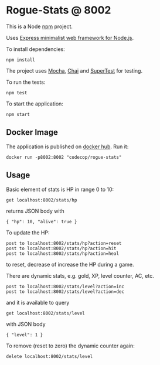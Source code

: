 # Rogue-Stats @ 8002

This is a Node [npm](https://www.npmjs.com/) project.

Uses [Express minimalist web framework for Node.js](http://expressjs.com/).

To install dependencies:

    npm install

The project uses [Mocha](https://mochajs.org/), [Chai](https://www.chaijs.com/) and [SuperTest](https://github.com/visionmedia/supertest) for testing.

To run the tests:

    npm test

To start the application:

    npm start

## Docker Image

The application is published on [docker hub](https://hub.docker.com/r/codecop/rogue-stats). Run it:

    docker run -p8002:8002 "codecop/rogue-stats"

## Usage

Basic element of stats is HP in range 0 to 10:

    get localhost:8002/stats/hp

returns JSON body with

    { "hp": 10, "alive": true }

To update the HP:

    post to localhost:8002/stats/hp?action=reset
    post to localhost:8002/stats/hp?action=hit
    post to localhost:8002/stats/hp?action=heal

to reset, decrease of increase the HP during a game.

There are dynamic stats, e.g. gold, XP, level counter, AC, etc.

    post to localhost:8002/stats/level?action=inc
    post to localhost:8002/stats/level?action=dec

and it is available to query

    get localhost:8002/stats/level

with JSON body

    { "level": 1 }

To remove (reset to zero) the dynamic counter again:

    delete localhost:8002/stats/level
